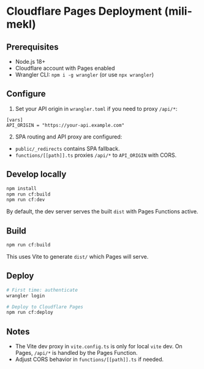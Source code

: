 # Cloudflare Pages Deployment (mili-mekl)

## Prerequisites
- Node.js 18+
- Cloudflare account with Pages enabled
- Wrangler CLI: `npm i -g wrangler` (or use `npx wrangler`)

## Configure
1. Set your API origin in `wrangler.toml` if you need to proxy `/api/*`:

```
[vars]
API_ORIGIN = "https://your-api.example.com"
```

2. SPA routing and API proxy are configured:
- `public/_redirects` contains SPA fallback.
- `functions/[[path]].ts` proxies `/api/*` to `API_ORIGIN` with CORS.

## Develop locally
```bash
npm install
npm run cf:build
npm run cf:dev
```
By default, the dev server serves the built `dist` with Pages Functions active.

## Build
```bash
npm run cf:build
```
This uses Vite to generate `dist/` which Pages will serve.

## Deploy
```bash
# First time: authenticate
wrangler login

# Deploy to Cloudflare Pages
npm run cf:deploy
```

## Notes
- The Vite dev proxy in `vite.config.ts` is only for local `vite` dev. On Pages, `/api/*` is handled by the Pages Function.
- Adjust CORS behavior in `functions/[[path]].ts` if needed.

